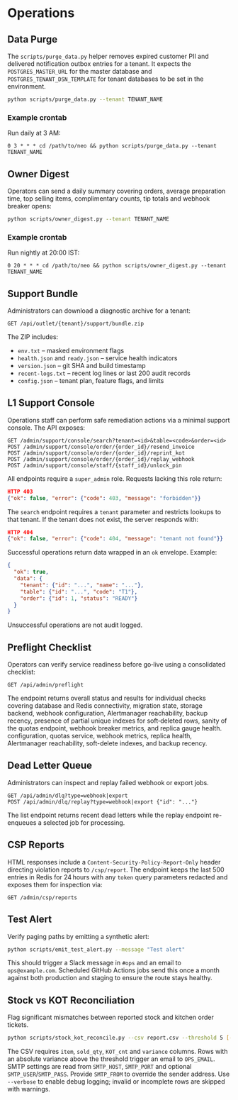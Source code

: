 # Operations

## Data Purge

The `scripts/purge_data.py` helper removes expired customer PII and delivered
notification outbox entries for a tenant. It expects the `POSTGRES_MASTER_URL`
for the master database and `POSTGRES_TENANT_DSN_TEMPLATE` for tenant databases
to be set in the environment.

```bash
python scripts/purge_data.py --tenant TENANT_NAME
```

### Example crontab

Run daily at 3 AM:

```
0 3 * * * cd /path/to/neo && python scripts/purge_data.py --tenant TENANT_NAME
```

## Owner Digest

Operators can send a daily summary covering orders, average preparation
time, top selling items, complimentary counts, tip totals and webhook
breaker opens:

```bash
python scripts/owner_digest.py --tenant TENANT_NAME
```

### Example crontab

Run nightly at 20:00 IST:

```
0 20 * * * cd /path/to/neo && python scripts/owner_digest.py --tenant TENANT_NAME
```

## Support Bundle

Administrators can download a diagnostic archive for a tenant:

```
GET /api/outlet/{tenant}/support/bundle.zip
```

The ZIP includes:

- `env.txt` – masked environment flags
- `health.json` and `ready.json` – service health indicators
- `version.json` – git SHA and build timestamp
- `recent-logs.txt` – recent log lines or last 200 audit records
- `config.json` – tenant plan, feature flags, and limits

## L1 Support Console

Operations staff can perform safe remediation actions via a minimal support console. The API exposes:

```
GET /admin/support/console/search?tenant=<id>&table=<code>&order=<id>
POST /admin/support/console/order/{order_id}/resend_invoice
POST /admin/support/console/order/{order_id}/reprint_kot
POST /admin/support/console/order/{order_id}/replay_webhook
POST /admin/support/console/staff/{staff_id}/unlock_pin
```

All endpoints require a `super_admin` role. Requests lacking this role return:

```json
HTTP 403
{"ok": false, "error": {"code": 403, "message": "forbidden"}}
```

The `search` endpoint requires a `tenant` parameter and restricts lookups to
that tenant. If the tenant does not exist, the server responds with:

```json
HTTP 404
{"ok": false, "error": {"code": 404, "message": "tenant not found"}}
```

Successful operations return data wrapped in an `ok` envelope. Example:

```json
{
  "ok": true,
  "data": {
    "tenant": {"id": "...", "name": "..."},
    "table": {"id": "...", "code": "T1"},
    "order": {"id": 1, "status": "READY"}
  }
}
```

Unsuccessful operations are not audit logged.

## Preflight Checklist

Operators can verify service readiness before go‑live using a consolidated
checklist:

```
GET /api/admin/preflight
```

The endpoint returns overall status and results for individual checks covering
database and Redis connectivity, migration state, storage backend, webhook
configuration, Alertmanager reachability, backup recency, presence of partial
unique indexes for soft‑deleted rows, sanity of the quotas endpoint, webhook
breaker metrics, and replica gauge health.
configuration, quotas service, webhook metrics, replica health, Alertmanager
reachability, soft-delete indexes, and backup recency.

## Dead Letter Queue

Administrators can inspect and replay failed webhook or export jobs.

```
GET /api/admin/dlq?type=webhook|export
POST /api/admin/dlq/replay?type=webhook|export {"id": "..."}
```

The list endpoint returns recent dead letters while the replay endpoint
re-enqueues a selected job for processing.

## CSP Reports

HTML responses include a `Content-Security-Policy-Report-Only` header directing
violation reports to `/csp/report`. The endpoint keeps the last 500 entries in
Redis for 24 hours with any `token` query parameters redacted and exposes them
for inspection via:

```
GET /admin/csp/reports
```

## Test Alert

Verify paging paths by emitting a synthetic alert:

```bash
python scripts/emit_test_alert.py --message "Test alert"
```

This should trigger a Slack message in `#ops` and an email to
`ops@example.com`. Scheduled GitHub Actions jobs send this once a month
against both production and staging to ensure the route stays healthy.


## Stock vs KOT Reconciliation

Flag significant mismatches between reported stock and kitchen order tickets.

```bash
python scripts/stock_kot_reconcile.py --csv report.csv --threshold 5 [--verbose]
```

The CSV requires `item`, `sold_qty`, `KOT_cnt` and `variance` columns. Rows with
an absolute variance above the threshold trigger an email to `OPS_EMAIL`. SMTP
settings are read from `SMTP_HOST`, `SMTP_PORT` and optional `SMTP_USER`/`SMTP_PASS`.
Provide `SMTP_FROM` to override the sender address. Use `--verbose` to enable
debug logging; invalid or incomplete rows are skipped with warnings.
